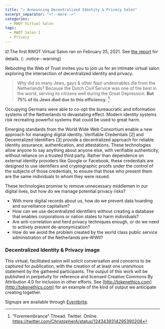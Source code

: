 ```yaml
---
title: "☑️ Announcing Decentralized Identity & Privacy Salon"
excerpt_separator: "<!--more-->"
categories:
  - RWOT Virtual Salon
tags:
  - RWOT Salon 1
  - Privacy
---
```


☑️ The first RWOT Virtual Salon ran on February 25, 2021. See [the report](/salons/decentralizedprivacy2021) for details.
{: .notice--warning}

Rebooting the Web of Trust invites you to join us for an intimate virtual salon exploring the intersection of decentralized identity and privacy.

> Why did so many Jews, gays & other Nazi undesirables die from the Netherlands? Because the Dutch Civil Service was one of the best in the world, serving its citizens well during the Great Depression. **But 75% of its Jews died due to this efficiency.** [^1]

Occupying Germans were able to co-opt the bureaucratic and information systems of the Netherlands to devastating effect. Modern identity systems risk recreating powerful systems that could be used to great harm.

Emerging standards from the World Wide Web Consortium enable a new approach for managing digital identity. Verifiable Credentials [2] and Decentralized Identifiers [3] provide a decentralized approach for reliable identity assurance, authentication, and attestations. These technologies allow anyone to say anything about anyone else, with verifiable authenticity, without reliance on a trusted third party. Rather than dependence on external identity providers like Google or Facebook, these credentials are designed to use identifiers and cryptographic proofs under the control of the subjects of those credentials, to ensure that those who present them are the same individuals to whom they were issued.

<!--more-->

These technologies promise to remove unnecessary middlemen in our digital lives, but how do we manage potential privacy risks?

* With more digital records about us, how do we prevent data hoarding and surveillance capitalism?
* How can we use decentralized identifiers without creating a database that enables corporations or nation states to harm individuals?
* Are anti-correlation and herd privacy techniques enough, or do we need to actively prevent de-anonymization?
* How do we avoid the problem created by the world class public service administration of the Netherlands pre-WWII?

### Decentralized Identity & Privacy image

This virtual, facilitated salon will solicit conversation and concerns to be captured for publication, with the creation of at least one unanimous statement by the gathered participants. The output of this work will be published in perpetuity for reference and licensed Creative Commons By Attribution 4.0 for inclusion in other efforts. See [http://tokenethics.com](http://tokenethics.com) for an example of the kind of output we anticipate creating together.

Signups are available through [Eventbrite](https://www.eventbrite.com/e/decentralized-identity-privacy-tickets-138645736129).

[^1]: “Foremembrance” Thread. Twitter. Online. https://twitter.com/ChristopherA/status/1243439314295390208
